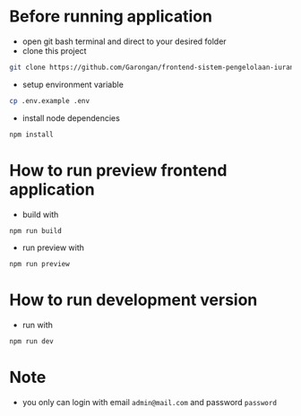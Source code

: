 # Before running application
- open git bash terminal and direct to your desired folder
- clone this project
```bash
git clone https://github.com/Garongan/frontend-sistem-pengelolaan-iuran.git
```
- setup environment variable
```bash
cp .env.example .env
```
- install node dependencies
```bash
npm install
```

# How to run preview frontend application
- build with 
```bash
npm run build
```
- run preview with
```bash
npm run preview
```

# How to run development version
- run with
```bash
npm run dev
```

# Note
- you only can login with email `admin@mail.com` and password `password`